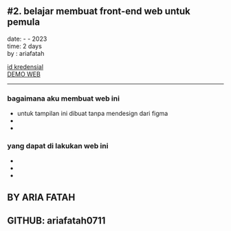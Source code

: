 ## #2. belajar membuat front-end web untuk pemula
date:  -  - 2023 <br>
time: 2 days <br>
by  : ariafatah <br>

<a href="https://www.dicoding.com/certificates/">id kredensial</a><br>
<a href="https://ariafatah0711.github.io/dicoding_2/">DEMO WEB</a>

<hr>

### bagaimana aku membuat web ini
- untuk tampilan ini dibuat tanpa mendesign dari figma
-
-

### yang dapat di lakukan web ini
-
-
-

## BY ARIA FATAH
## GITHUB: ariafatah0711
